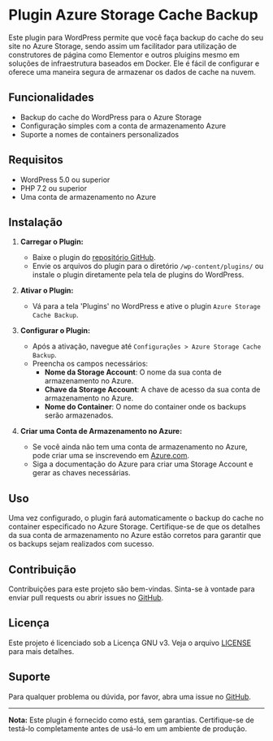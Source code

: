 # Plugin Azure Storage Cache Backup

Este plugin para WordPress permite que você faça backup do cache do seu site no Azure Storage, sendo assim um facilitador para utilização de construtores de página como Elementor e outros pluigins mesmo em soluções de infraestrutura baseados em Docker. Ele é fácil de configurar e oferece uma maneira segura de armazenar os dados de cache na nuvem.

## Funcionalidades

- Backup do cache do WordPress para o Azure Storage
- Configuração simples com a conta de armazenamento Azure
- Suporte a nomes de containers personalizados

## Requisitos

- WordPress 5.0 ou superior
- PHP 7.2 ou superior
- Uma conta de armazenamento no Azure

## Instalação

1. **Carregar o Plugin:**
   - Baixe o plugin do [repositório GitHub](https://github.com/luizreimann/azure-storage-cache-backup).
   - Envie os arquivos do plugin para o diretório `/wp-content/plugins/` ou instale o plugin diretamente pela tela de plugins do WordPress.

2. **Ativar o Plugin:**
   - Vá para a tela 'Plugins' no WordPress e ative o plugin `Azure Storage Cache Backup`.

3. **Configurar o Plugin:**
   - Após a ativação, navegue até `Configurações > Azure Storage Cache Backup`.
   - Preencha os campos necessários:
     - **Nome da Storage Account**: O nome da sua conta de armazenamento no Azure.
     - **Chave da Storage Account**: A chave de acesso da sua conta de armazenamento no Azure.
     - **Nome do Container**: O nome do container onde os backups serão armazenados.

4. **Criar uma Conta de Armazenamento no Azure:**
   - Se você ainda não tem uma conta de armazenamento no Azure, pode criar uma se inscrevendo em [Azure.com](https://azure.com).
   - Siga a documentação do Azure para criar uma Storage Account e gerar as chaves necessárias.

## Uso

Uma vez configurado, o plugin fará automaticamente o backup do cache no container especificado no Azure Storage. Certifique-se de que os detalhes da sua conta de armazenamento no Azure estão corretos para garantir que os backups sejam realizados com sucesso.

## Contribuição

Contribuições para este projeto são bem-vindas. Sinta-se à vontade para enviar pull requests ou abrir issues no [GitHub](https://github.com/luizreimann/azure-storage-cache-backup).

## Licença

Este projeto é licenciado sob a Licença GNU v3. Veja o arquivo [LICENSE](LICENSE) para mais detalhes.

## Suporte

Para qualquer problema ou dúvida, por favor, abra uma issue no [GitHub](https://github.com/luizreimann/azure-storage-cache-backup/issues).

---

**Nota:** Este plugin é fornecido como está, sem garantias. Certifique-se de testá-lo completamente antes de usá-lo em um ambiente de produção.
